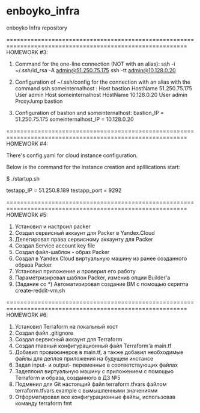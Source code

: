 # enboyko_infra
enboyko Infra repository


==========================================================================================================
HOMEWORK #3:

1. Command for the one-line connection (NOT with an alias):
ssh -i ~/.ssh/id_rsa -A admin@51.250.75.175 ssh -tt admin@10.128.0.20

2. Configuration of ~/.ssh/config for the connection with an alias with the command ssh someinternalhost :
Host bastion
        HostName 51.250.75.175
        User admin
Host someinternalhost
        HostName 10.128.0.20
        User admin
        ProxyJump bastion

3. Configuration of bastion and someinternalhost:
bastion_IP = 51.250.75.175
someinternalhost_IP = 10.128.0.20


==========================================================================================================
HOMEWORK #4:

There's config.yaml for cloud instance configuration.

Below is the command for the instance creation and aplllications start:

$ ./startup.sh

testapp_IP = 51.250.8.189
testapp_port = 9292


==========================================================================================================
HOMEWORK #5:

1. Установил и настроил packer
2. Создал сервисный аккаунт для Packer в Yandex.Cloud
3. Делегировал права сервисному аккаунту для Packer
4. Создал Service account key file
5. Создал файл-шаблон - образ Packer
6. Создал в Yandex Cloud виртуальную машину из ранее созданного образа Packer
7. Установил приложение и проверил его работу
8. Параметризировал шаблон Packer, изменив опции Builder'а
9. (Задание со *) Автоматизировал создание ВМ с помощью скрипта create-reddit-vm.sh


==========================================================================================================
HOMEWORK #6:

1. Установил Terraform на локальный хост
2. Создал файл .gitignore
3. Создал сервисный аккаунт для Terraform
4. Создал главный конфигурационный файл Terraform'а main.tf
5. Добавил провижинеров в main.tf, а также добавил необходимые файлы для деплоя приложения на будущем инстансе
6. Задал input- и output- переменные в соответствующих файлах
7. Задеплоил виртуальную машину с приложением с помощью Terraform и образа, созданного в ДЗ №5
8. Подменил для Git настоящий файл terraform.tfvars файлом terraform.tfvars.example c вымышленными значениями
9. Отформатировал все конфигурационные файлы, использовав команду terraform fmt

